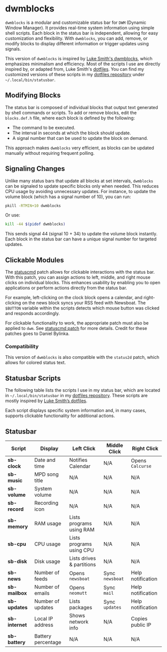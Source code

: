 # dwmblocks

`dwmblocks` is a modular and customizable status bar for `DWM` (Dynamic Window Manager). It provides real-time system information using simple shell scripts. Each block in the status bar is independent, allowing for easy customization and flexibility. With `dwmblocks`, you can add, remove, or modify blocks to display different information or trigger updates using signals.

This version of `dwmblocks` is inspired by [Luke Smith's dwmblocks](https://github.com/LukeSmithxyz/dwmblocks), which emphasizes minimalism and efficiency. Most of the scripts I use are directly inspired by, or adapted from, Luke Smith's [dotfiles](https://github.com/LukeSmithxyz/voidrice). You can find my customized versions of these scripts in my [dotfiles repository](https://github.com/myhat2you/dotfiles) under `~/.local/bin/statusbar`.

## Modifying Blocks

The status bar is composed of individual blocks that output text generated by shell commands or scripts. To add or remove blocks, edit the `blocks.def.h` file, where each block is defined by the following:

- The command to be executed.
- The interval in seconds at which the block should update.
- A signal number that can be used to update the block on demand.

This approach makes `dwmblocks` very efficient, as blocks can be updated manually without requiring frequent polling.

## Signaling Changes

Unlike many status bars that update all blocks at set intervals, `dwmblocks` can be signaled to update specific blocks only when needed. This reduces CPU usage by avoiding unnecessary updates. For instance, to update the volume block (which has a signal number of 10), you can run:

```bash
pkill -RTMIN+10 dwmblocks
```

Or use:

```bash
kill -44 $(pidof dwmblocks)
```

This sends signal 44 (signal 10 + 34) to update the volume block instantly. Each block in the status bar can have a unique signal number for targeted updates.

## Clickable Modules

The [statuscmd](https://dwm.suckless.org/patches/statuscmd/) patch allows for clickable interactions with the status bar. With this patch, you can assign actions to left, middle, and right mouse clicks on individual blocks. This enhances usability by enabling you to open applications or perform actions directly from the status bar.

For example, left-clicking on the clock block opens a calendar, and right-clicking on the news block syncs your RSS feed with Newsboat. The `$BUTTON` variable within the scripts detects which mouse button was clicked and responds accordingly.

For clickable functionality to work, the appropriate patch must also be applied to `dwm`. See [statuscmd patch](https://dwm.suckless.org/patches/statuscmd/) for more details. Credit for these patches goes to Daniel Bylinka.

### Compatibility

This version of `dwmblocks` is also compatible with the `status2d` patch, which allows for colored status text.

## Statusbar Scripts

The following table lists the scripts I use in my status bar, which are located in `~/.local/bin/statusbar` in my [dotfiles repository](https://github.com/myhat2you/dotfiles). These scripts are mostly inspired by [Luke Smith’s dotfiles](https://github.com/LukeSmithxyz/voidrice).

Each script displays specific system information and, in many cases, supports clickable functionality for additional actions.

## Statusbar
| **Script**      | **Display**        | **Left Click**            | **Middle Click**  | **Right Click**   |
|-----------------|--------------------|---------------------------|-------------------|-------------------|
| **sb-clock**    | Date and time      | Notifies Calendar         | N/A               | Opens `Calcurse`  |
| **sb-music**    | MPD song title     | N/A                       | N/A               | N/A               |
| **sb-volume**   | System volume      | N/A                       | N/A               | N/A               |
| **sb-record**   | Recording icon     | N/A                       | N/A               | N/A               |
| **sb-memory**   | RAM usage          | Lists programs using RAM  | N/A               | N/A               |
| **sb-cpu**      | CPU usage          | Lists programs using CPU  | N/A               | N/A               |
| **sb-disk**     | Disk usage         | Lists drives & partitions | N/A               | N/A               |
| **sb-news**     | Number of feeds    | Opens `newsboat`          | Sync `newsboat`   | Help notification |
| **sb-mailbox**  | Number of emails   | Opens `neomutt`           | Sync `mail`       | Help notification |
| **sb-updates**  | Number of updates  | Lists packages            | Sync `updates`    | Help notification |
| **sb-internet** | Local IP address   | Shows network info        | N/A               | Copies public IP  |
| **sb-battery**  | Battery percentage | N/A                       | N/A               | N/A               |
